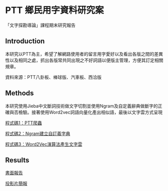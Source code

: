 # PTT 鄉民用字資料研究案
「文字探勘導論」課程期末研究報告

## Introduction
本研究以PTT為主，希望了解網路使用者的留言用字愛好以及看出各版之間的差異性以及相同之處，抓出各版常共同出現之不好詞語以便版主管理，方便其訂定相關規章。

資料來源：PTT八卦板、棒球版、汽車板、西洽版
## Methods
本研究使用Jieba中文斷詞技術做文字切割並使用Ngram及自定義辭典做斷字的正確與否檢驗。接著使用Word2vec詞語向量化產出相似語，最後以文字雲方式呈現

[程式碼1：PTT爬蟲](/01_PTT爬蟲.ipynb/)

[程式碼2：Ngram建立自訂義字典](/02_Ngram.ipynb/)

[程式碼3：Word2Vec演算法產生文字雲](/03_Word2Vec.ipynb/)
## Results

[書面報告](https://github.com/andy86715/PTT_Textmining/blob/master/final%20report/群組P期末書面格式.docx)

[投影片簡報](https://github.com/andy86715/PTT_Textmining/blob/master/final%20report/文字探勘期末報告.pptx)
